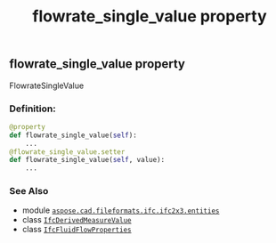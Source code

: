 ﻿---
title: flowrate_single_value property
second_title: Aspose.CAD for Python via .NET API References
description: 
type: docs
weight: 70
url: /aspose.cad.fileformats.ifc.ifc2x3.entities/ifcfluidflowproperties/flowrate_single_value/
is_root: false
---

## flowrate_single_value property


FlowrateSingleValue
### Definition:
```python
@property
def flowrate_single_value(self):
    ...
@flowrate_single_value.setter
def flowrate_single_value(self, value):
    ...
```

### See Also
* module [`aspose.cad.fileformats.ifc.ifc2x3.entities`](../../)
* class [`IfcDerivedMeasureValue`](/cad/python-net/aspose.cad.fileformats.ifc.ifc2x3.types/ifcderivedmeasurevalue)
* class [`IfcFluidFlowProperties`](/cad/python-net/aspose.cad.fileformats.ifc.ifc2x3.entities/ifcfluidflowproperties)
